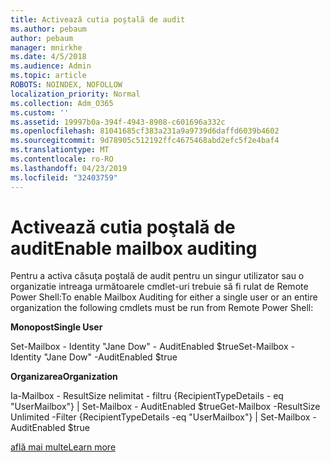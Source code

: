 ```yaml
---
title: Activează cutia poştală de audit
ms.author: pebaum
author: pebaum
manager: mnirkhe
ms.date: 4/5/2018
ms.audience: Admin
ms.topic: article
ROBOTS: NOINDEX, NOFOLLOW
localization_priority: Normal
ms.collection: Adm_O365
ms.custom: ''
ms.assetid: 19997b0a-394f-4943-8908-c601696a332c
ms.openlocfilehash: 81041685cf383a231a9a9739d6daffd6039b4602
ms.sourcegitcommit: 9d78905c512192ffc4675468abd2efc5f2e4baf4
ms.translationtype: MT
ms.contentlocale: ro-RO
ms.lasthandoff: 04/23/2019
ms.locfileid: "32403759"
---
```

# <a name="enable-mailbox-auditing"></a><span data-ttu-id="5de3b-102">Activează cutia poştală de audit</span><span class="sxs-lookup"><span data-stu-id="5de3b-102">Enable mailbox auditing</span></span>

<span data-ttu-id="5de3b-103">Pentru a activa căsuţa poştală de audit pentru un singur utilizator sau o organizatie intreaga următoarele cmdlet-uri trebuie să fi rulat de Remote Power Shell:</span><span class="sxs-lookup"><span data-stu-id="5de3b-103">To enable Mailbox Auditing for either a single user or an entire organization the following cmdlets must be run from Remote Power Shell:</span></span>
  
 <span data-ttu-id="5de3b-104">**Monopost**</span><span class="sxs-lookup"><span data-stu-id="5de3b-104">**Single User**</span></span>
  
<span data-ttu-id="5de3b-105">Set-Mailbox - Identity "Jane Dow" - AuditEnabled $true</span><span class="sxs-lookup"><span data-stu-id="5de3b-105">Set-Mailbox -Identity "Jane Dow" -AuditEnabled $true</span></span>
  
 <span data-ttu-id="5de3b-106">**Organizarea**</span><span class="sxs-lookup"><span data-stu-id="5de3b-106">**Organization**</span></span>
  
<span data-ttu-id="5de3b-107">Ia-Mailbox - ResultSize nelimitat - filtru {RecipientTypeDetails - eq "UserMailbox"} | Set-Mailbox - AuditEnabled $true</span><span class="sxs-lookup"><span data-stu-id="5de3b-107">Get-Mailbox -ResultSize Unlimited -Filter {RecipientTypeDetails -eq "UserMailbox"} | Set-Mailbox -AuditEnabled $true</span></span>
  
[<span data-ttu-id="5de3b-108">află mai multe</span><span class="sxs-lookup"><span data-stu-id="5de3b-108">Learn more</span></span>](https://support.office.com/article/aaca8987-5b62-458b-9882-c28476a66918)
  

